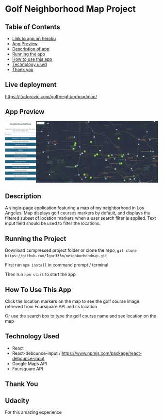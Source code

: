 # Golf Neighborhood Map Project

## Table of Contents

* [Link to app on heroku](#app-link)
* [App Preview](#app-preview)
* [Description of app](#description)
* [Running the app](#running-the-project)
* [How to use this app](#how-to-use-this-app)
* [Technology used](#technology-used)
* [Thank you](#thank-you)

## Live deployment

https://itodorovic.com/golfneighborhoodmap/

## App Preview

![Golf Neighborhood Map Preview](src/img/golfapp.png)


## Description

A single-page application featuring a map of my neighborhood in Los Angeles. Map displays golf courses markers by default, and displays the filtered subset of location markers when a user search filter is applied. Text input field should be used to filter the locations.

## Running the Project

Download compressed project folder or clone the repo, `git clone https://github.com/Igor333m/neighborhoodmap.git`

First run `npm install` in command prompt / terminal

Then run `npm start` to start the app

## How To Use This App

Click the location markers on the map to see the golf course image retrieved from Foursquare API and its location

Or use the search box to type the golf course name and see location on the map

## Technology Used

* React
* React-debounce-input / https://www.npmjs.com/package/react-debounce-input
* Google Maps API
* Foursquare API

## Thank You

## Udacity 

For this amazing experience
